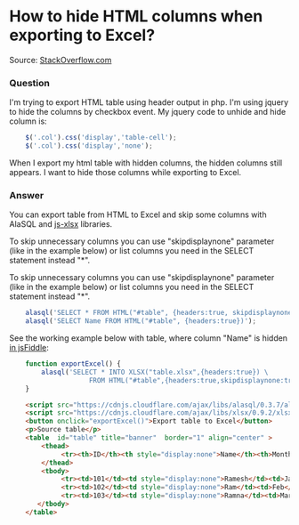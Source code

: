 # How to hide HTML columns when exporting to Excel?

Source: [StackOverflow.com](http://stackoverflow.com/questions/14798544/hide-html-columns-when-exporting-to-excel/27664947#27664947)

### Question

I'm trying to export HTML table using header output in php. I'm using jquery to hide the columns by checkbox event. My jquery code to unhide and hide column is:
```js
    $('.col').css('display','table-cell');
    $('.col').css('display','none');
```
When I export my html table with hidden columns, the hidden columns still appears.
I want to hide those columns while exporting to Excel.

### Answer

You can export table from HTML to Excel and skip some columns with AlaSQL and [js-xlsx](js-xlsx) libraries.

To skip unnecessary columns you can use "skipdisplaynone" parameter (like in the example below) or list columns you need in the SELECT statement instead "*".

To skip unnecessary columns you can use "skipdisplaynone" parameter (like in the example below) or list columns you need in the SELECT statement instead "*".
```js
    alasql('SELECT * FROM HTML("#table", {headers:true, skipdisplaynone:true})');
    alasql('SELECT Name FROM HTML("#table", {headers:true})');
```
See the working example below with table, where column "Name" is hidden [in jsFiddle](http://jsfiddle.net/agershun/8rdL8m3L/1/):
```js
    function exportExcel() {
        alasql('SELECT * INTO XLSX("table.xlsx",{headers:true}) \
                    FROM HTML("#table",{headers:true,skipdisplaynone:true})');
    }
```
```html
    <script src="https://cdnjs.cloudflare.com/ajax/libs/alasql/0.3.7/alasql.min.js"></script>
    <script src="https://cdnjs.cloudflare.com/ajax/libs/xlsx/0.9.2/xlsx.core.min.js"></script>
    <button onclick="exportExcel()">Export table to Excel</button>
    <p>Source table</p>
    <table  id="table" title="banner"  border="1" align="center" >
        <thead>
             <tr><th>ID</th><th style="display:none">Name</th><th>Month</th><th>Savings</th></tr>
        </thead>
        <tbody>
             <tr><td>101</td><td style="display:none">Ramesh</td><td>January</td><td>$100</td></tr>
             <tr><td>102</td><td style="display:none">Ram</td><td>Feb</td><td>$200</td></tr>
             <tr><td>103</td><td style="display:none">Ramna</td><td>Mar</td><td>$300</td></tr>
       </tbody>
    </table>
```
